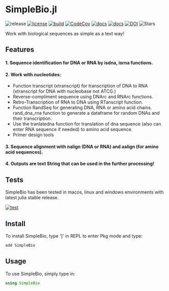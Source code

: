 # SimpleBio.jl
![release](https://img.shields.io/github/v/release/doctorbetaq/SimpleBio.jl?include_prereleases&style=flat-square) 
[![license](https://img.shields.io/github/license/doctorbetaq/SimpleBio.jl?style=flat-square)](https://github.com/doctorbetaq/SimpleBio.jl/blob/main/LICENSE)
[![build](https://img.shields.io/circleci/build/github/doctorbetaq/SimpleBio.jl/main?style=flat-square&logo=CircleCI)](https://app.circleci.com/pipelines/github/doctorbetaq/SimpleBio.jl?branch=main)
[![CodeCov](https://img.shields.io/codecov/c/github/doctorbetaq/SimpleBIo.jl?style=flat-square&logo=Codecov)](https://app.codecov.io/gh/doctorbetaq/SimpleBio.jl?search=&trend=24%20hours)
[![docs](https://img.shields.io/badge/docs-dev-blue?style=flat-square)](https://doctorbetaq.github.io/SimpleBio.jl/dev/)
[![docs](https://img.shields.io/badge/docs-stable-blue?style=flat-square)](https://doctorbetaq.github.io/SimpleBio.jl/stable/)
[![DOI](https://zenodo.org/badge/587544290.svg)](https://zenodo.org/badge/latestdoi/587544290)
![Stars](https://img.shields.io/github/stars/doctorbetaq/SimpleBio.jl?style=social)

Work with biological sequences as simple as a text way!

## Features
#### 1. Sequence identification for DNA or RNA by isdna, isrna functions.
#### 2. Work with nucleotides:
+ Function transcript (xtranscript) for transcription of DNA to RNA (xtranscript for DNA with nucleobase not ATCG.)
+ Reverse-compliment sequence using DNArc and RNArc functions.
+ Retro-Transcription of RNA to DNA using RTanscript function.
+ Function RandSeq for generating DNA, RNA or amino acid chains. rand_dna_rna function to generate a dataframe for random DNAs and their transcription.
+ Use the tranlatedna function for translation of dna sequence (also can enter RNA sequence if needed) to amino acid sequence.
+ Primer design tools
#### 3. Sequence alignment with nalign (DNA or RNA) and aalign (for amino acid sequences). 
#### 4. Outputs are text String that can be used in the further processing!

## Tests
SimpleBio has been tested in macos, linux and windows environments with latest julia stable release.

[![test](https://img.shields.io/github/actions/workflow/status/doctorbetaq/SimpleBio.jl/test.yml?style=flat-square)](https://github.com/doctorbetaq/SimpleBio.jl/actions/workflows/test.yml)

## Install
To install SimpleBio, type ']' in REPL to enter Pkg mode and type:
```julia
add SimpleBio
```

## Usage
To use SimpleBio, simply type in:
```julia
using SimpleBio
```

